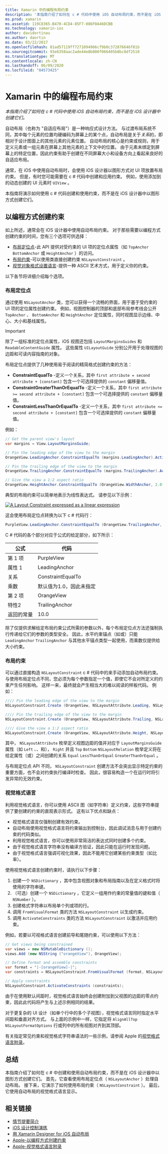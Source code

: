 ```yaml
---
title: Xamarin 中的编程布局约束
description: '本指南介绍了如何在 c # 代码中使用 iOS 自动布局约束，而不是在 iOS 设计器中创建它们。'
ms.prod: xamarin
ms.assetid: 119C8365-B470-4CD4-85F7-086F0A46DCBB
ms.technology: xamarin-ios
author: davidortinau
ms.author: daortin
ms.date: 03/22/2017
ms.openlocfilehash: 81ad57119ff7271094966cf9b0c372876646f81b
ms.sourcegitcommit: 93e6358aac2ade44e8b800f066405b8bc8df2510
ms.translationtype: MT
ms.contentlocale: zh-CN
ms.lasthandoff: 06/09/2020
ms.locfileid: "84573425"
---
```

# <a name="programmatic-layout-constraints-in-xamarinios"></a>Xamarin 中的编程布局约束

_本指南介绍了如何在 c # 代码中使用 iOS 自动布局约束，而不是在 iOS 设计器中创建它们。_

自动布局（也称为 "自适应布局"）是一种响应式设计方法。 与过渡布局系统不同，其中每个元素的位置均硬编码为屏幕上的某个点，自动布局是关于*关系*的，即相对于设计图面上的其他元素的元素位置。 自动布局的核心是约束或规则，用于定义元素或一组元素在屏幕上其他元素的上下文中的位置。 由于元素未绑定到屏幕上的特定位置，因此约束有助于创建在不同屏幕大小和设备方向上看起来良好的自适应布局。

通常，在 iOS 中使用自动布局时，会使用 iOS 设计器以图形方式对 UI 项放置布局约束。 但是，有时您可能需要在 c # 代码中创建和应用约束。 例如，使用添加到的动态创建的 UI 元素时 `UIView` 。

本指南将演示如何使用 c # 代码创建和使用约束，而不是在 iOS 设计器中以图形方式创建它们。

<a name="Creating-Constraints-Programmatically"></a>

## <a name="creating-constraints-programmatically"></a>以编程方式创建约束

如上所述，通常会在 iOS 设计器中使用自动布局约束。 对于那些需要以编程方式创建约束的时间，您有三个选项可供选择：

- [布局定位点](#Layout-Anchors)-此 API 提供对受约束的 UI 项的定位点属性（如 `TopAnchor` `BottomAnchor` 或 `HeightAnchor` ）的访问。
- [布局约束](#Layout-Constraints)-可以使用类直接创建约束 `NSLayoutConstraint` 。
- [视觉对象格式设置语言](#Visual-Format-Language)-提供一种 ASCII 艺术方式，用于定义你的约束。

以下各节将详细介绍每个选项。

<a name="Layout-Anchors"></a>

### <a name="layout-anchors"></a>布局定位点

通过使用 `NSLayoutAnchor` 类，您可以获得一个流畅的界面，用于基于受约束的 UI 项的定位属性创建约束。 例如，视图控制器的顶部和底部布局参考线会公开 `TopAnchor` 、 `BottomAnchor` 和 `HeightAnchor` 定位属性，同时视图显示边缘、中心、大小和基线属性。

> [!IMPORTANT]
> 除了一组标准的定位点属性，iOS 视图还包括 `LayoutMarginsGuides` 和 `ReadableContentGuide` 属性。 这些属性 `UILayoutGuide` 分别公开用于处理视图的边距和可读内容指南的对象。

布局定位点提供了几种使用易于阅读的精简格式创建约束的方法：

- **ConstraintEqualTo** -定义一个关系，其中 `first attribute = second attribute + [constant]` 包含一个可选择提供的 `constant` 偏移量值。
- **ConstraintGreaterThanOrEqualTo** -定义一个关系，其中 `first attribute >= second attribute + [constant]` 包含一个可选择提供的 `constant` 偏移量值。
- **ConstraintLessThanOrEqualTo** -定义一个关系，其中 `first attribute <= second attribute + [constant]` 包含一个可选择提供的 `constant` 偏移量值。

例如：

```csharp
// Get the parent view's layout
var margins = View.LayoutMarginsGuide;

// Pin the leading edge of the view to the margin
OrangeView.LeadingAnchor.ConstraintEqualTo (margins.LeadingAnchor).Active = true;

// Pin the trailing edge of the view to the margin
OrangeView.TrailingAnchor.ConstraintEqualTo (margins.TrailingAnchor).Active = true;

// Give the view a 1:2 aspect ratio
OrangeView.HeightAnchor.ConstraintEqualTo (OrangeView.WidthAnchor, 2.0f);
```

典型的布局约束可以简单地表示为线性表达式。 请参见以下示例：

[![](programmatic-layout-constraints-images/graph01.png "A Layout Constraint expressed as a linear expression")](programmatic-layout-constraints-images/graph01.png#lightbox)

这会使用布局定位点转换为以下 c # 代码行：

```csharp
PurpleView.LeadingAnchor.ConstraintEqualTo (OrangeView.TrailingAnchor, 10).Active = true; 
```

C # 代码的各个部分对应于公式的给定部分，如下所示：

|公式|代码|
|---|---|
|第 1 项|PurpleView|
|属性 1|LeadingAnchor|
|关系|ConstraintEqualTo|
|乘数|默认值为1.0，因此未指定|
|第 2 项|OrangeView|
|特性2|TrailingAnchor|
|返回的常量|10.0|

除了仅提供求解给定布局约束公式所需的参数以外，每个布局定位点方法还强制执行传递给它们的参数的类型安全。 因此，水平约束锚点（如或）只能 `LeadingAnchor` `TrailingAnchor` 与其他水平锚点类型一起使用，而乘数仅提供给大小约束。

<a name="Layout-Constraints"></a>

### <a name="layout-constraints"></a>布局约束

可以通过直接构造 `NSLayoutConstraint` c # 代码中的来手动添加自动布局约束。 与使用布局定位点不同，您必须为每个参数指定一个值，即使它不会对所定义的约束产生任何影响。 这样一来，最终就会产生相当大的难以阅读的样板代码。 例如：

```csharp
//// Pin the leading edge of the view to the margin
NSLayoutConstraint.Create (OrangeView, NSLayoutAttribute.Leading, NSLayoutRelation.Equal, View, NSLayoutAttribute.LeadingMargin, 1.0f, 0.0f).Active = true;

//// Pin the trailing edge of the view to the margin
NSLayoutConstraint.Create (OrangeView, NSLayoutAttribute.Trailing, NSLayoutRelation.Equal, View, NSLayoutAttribute.TrailingMargin, 1.0f, 0.0f).Active = true;

//// Give the view a 1:2 aspect ratio
NSLayoutConstraint.Create (OrangeView, NSLayoutAttribute.Height, NSLayoutRelation.Equal, OrangeView, NSLayoutAttribute.Width, 2.0f, 0.0f).Active = true;
```

其中， `NSLayoutAttribute` 枚举定义视图边距的值并对应于 `LayoutMarginsGuide` 属性（如 `Left` 、、和）， `Right` 并且 `Top` `Bottom` `NSLayoutRelation` 枚举定义将在给定属性（或）之间创建的关系 `Equal` `LessThanOrEqual` `GreaterThanOrEqual` 。

与布局定位点 API 不同， `NSLayoutConstraint` 创建方法不会突出显示特定约束的重要方面，也不会对约束执行编译时检查。 因此，很容易构造一个在运行时将引发异常的无效约束。

<a name="Visual-Format-Language"></a>

### <a name="visual-format-language"></a>视觉格式语言

利用视觉格式语言，你可以使用 ASCII 图（如字符串）定义约束，这些字符串提供了要创建的约束的直观表示形式。 这有以下优点和缺点：

- 视觉格式语言仅强制创建有效约束。
- 自动布局使用视觉格式语言将约束输出到控制台，因此调试消息与用于创建约束的代码类似。
- 利用视觉格式语言，你可以使用非常简洁的表达式同时创建多个约束。
- 由于视觉格式语言字符串没有编译方验证，因此只能在运行时发现问题。
- 由于视觉格式语言强调可视化效果，因此不能用它创建某些约束类型（如比率）。

使用视觉格式语言创建约束时，请执行以下步骤：

1. 创建一个 `NSDictionary` ，其中包含视图对象和布局指南以及在定义格式时将使用的字符串键。
2. （可选）创建一个 `NSDictionary` ，它定义一组用作约束的常量值的键和值（ `NSNumber` ）。
3. 创建格式字符串以布局单个列或项的行。
4. 调用 `FromVisualFormat` 类的方法 `NSLayoutConstraint` 以生成约束。
5. 调用 `ActivateConstraints` 类的方法 `NSLayoutConstraint` 以激活并应用约束。

例如，若要以可视格式语言创建前导和尾随约束，可以使用以下方法：

```csharp
// Get views being constrained
var views = new NSMutableDictionary (); 
views.Add (new NSString ("orangeView"), OrangeView);

// Define format and assemble constraints
var format = "|-[orangeView]-|";
var constraints = NSLayoutConstraint.FromVisualFormat (format, NSLayoutFormatOptions.AlignAllTop, null, views);

// Apply constraints
NSLayoutConstraint.ActivateConstraints (constraints);
```

由于在使用默认间距时，视觉格式语言始终会创建附加到父视图的边距的零点约束，因此此代码将产生与上述示例相同的结果。

对于更复杂的 UI 设计（如单个行中的多个子视图），视觉格式语言同时指定水平间距和垂直对齐方式。 与上面的示例中一样，它指定将 `AlignAllTop` `NSLayoutFormatOptions` 行或列中的所有视图对齐到其顶部。

有关指定常见约束和视觉格式字符串语法的一些示例，请参阅 Apple 的[视觉格式语言附录](https://developer.apple.com/library/ios/documentation/UserExperience/Conceptual/AutolayoutPG/VisualFormatLanguage.html#//apple_ref/doc/uid/TP40010853-CH27-SW1)。

<a name="Summary"></a>

## <a name="summary"></a>总结

本指南介绍了如何在 c # 中创建和使用自动布局约束，而不是在 iOS 设计器中以图形方式创建它们。 首先，它查看使用布局定位点（ `NSLayoutAnchor` ）处理自动布局。 接下来，它演示了如何使用布局约束（ `NSLayoutConstraint` ）。 最后，它使用自动布局的视觉格式语言显示。

## <a name="related-links"></a>相关链接

- [情节提要简介](~/ios/user-interface/storyboards/index.md)
- [iOS 设计控制演练](~/ios/user-interface/designer/ios-designable-controls-walkthrough.md)
- [用 Xamarin Designer for iOS 自动布局](~/ios/user-interface/designer/designer-auto-layout.md#modifying-in-code)
- [Apple-以编程方式创建约束](https://developer.apple.com/library/ios/documentation/UserExperience/Conceptual/AutolayoutPG/ProgrammaticallyCreatingConstraints.html#//apple_ref/doc/uid/TP40010853-CH16-SW1)
- [Apple-视觉格式语言附录](https://developer.apple.com/library/ios/documentation/UserExperience/Conceptual/AutolayoutPG/VisualFormatLanguage.html#//apple_ref/doc/uid/TP40010853-CH27-SW1)
